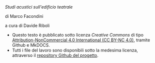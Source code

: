 _Studi acustici sull'edificio teatrale_

di Marco Facondini

a cura di Davide Riboli

- Questo testo è pubblicato sotto licenza _Creative Commons_ di tipo [Attribution-NonCommercial 4.0 International (CC BY-NC 4.0)](https://creativecommons.org/licenses/by-nc/4.0/?ref=chooser-v1), tramite Github e MkDOCS.
- Tutti i file del lavoro sono disponibili sotto la medesima licenza, attraverso il [repository Github del progetto](https://github.com/davideriboli/La-Casa-dei-Suoni).
